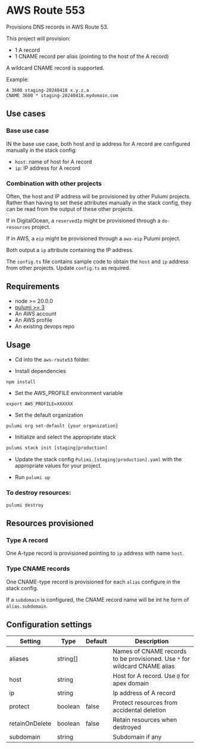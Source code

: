 # AWS Route 553

Provisions DNS records in AWS Route 53.

This project will provision:

* 1 A record
* 1 CNAME record per alias (pointing to the host of the A record)

A wildcard CNAME record is supported.

Example:

```
A 3600 staging-20240418 x.y.z.a
CNAME 3600 * staging-20240418.mydomain.com
```

## Use cases

### Base use case

IN the base use case, both host and ip address for A record are configured manually in the stack config:

* `host`: name of host for A record
* `ip`: IP address for A record

### Combination with other projects

Often, the host and IP address will be provisioned by other Pulumi projects. Rather than having to set these attributes manually in the stack config, they can be read from the output of these other projects. 

If in DigitalOcean, a `reservedIp` might be provisioned through a `do-resources` project.

If in AWS, a `eip` might be provisioned through a `aws-eip` Pulumi project.

Both output a `ip` attribute containing the IP address.

The `config.ts` file contains sample code to obtain the `host` and `ip` address from other projects. Update `config.ts` as required.

## Requirements

* node >= 20.0.0
* [pulumi >= 3](https://www.pulumi.com/docs/install/)
* An AWS account
* An AWS profile
* An existing devops repo

## Usage

* Cd into the `aws-route53` folder.

* Install dependencies 

```
npm install
```

* Set the AWS_PROFILE environment variable

```
export AWS_PROFILE=XXXXXX
```

* Set the default organization 

```bash
pulumi org set-default {your organization}
```

* Initialize and select the appropriate stack

```bash
pulumi stack init [staging|production]
```

* Update the stack config `Pulimi.[staging|production].yaml` with the appropriate values for your project.

* Run `pulumi up`

### To destroy resources:

```
pulumi destroy
```

## Resources provisioned

### Type A record

One A-type record is provisioned pointing to `ip` address with name `host`.

### Type CNAME records

One CNAME-type record is provisioned for each `alias` configure in the stack config.

If a `subdomain` is configured, the CNAME record name will be int he form of  `alias.subdomain`.

## Configuration settings

| Setting | Type | Default | Description |
|---------|------|---------|-------------|
| aliases | string[] | | Names of CNAME records to be provisioned. Use `*`  for wildcard CNAME alias |
| host    | string   | | Host for A record. Use `@` for apex domain |
| ip      | string   | | Ip address of A record | 
| protect | boolean  | false | Protect resources from accidental deletion |
| retainOnDelete | boolean | false | Retain resources when destroyed |
| subdomain      | string  |       | Subdomain if any |
